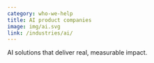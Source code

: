 ```yaml
---
category: who-we-help
title: AI product companies
image: img/ai.svg
link: /industries/ai/
---
```


AI solutions that deliver real, measurable impact.
